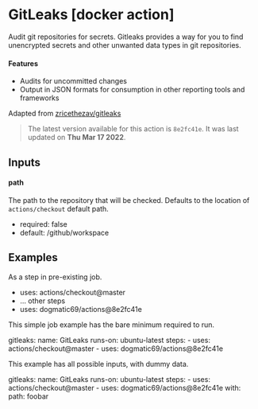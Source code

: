 <!-- NOTICE: Auto generated file! -->
# GitLeaks [docker action]

Audit git repositories for secrets. Gitleaks provides a way for you to find
unencrypted secrets and other unwanted data types in git repositories.

#### Features
- Audits for uncommitted changes
- Output in JSON formats for consumption in other reporting tools and
  frameworks

Adapted from [zricethezav/gitleaks](https://github.com/zricethezav/gitleaks)


> The latest version available for this action is `8e2fc41e`. It was last
updated on **Thu Mar 17 2022**.

## Inputs

#### path

The path to the repository that will be checked. Defaults to the
location of `actions/checkout` default path.


- required: false
- default: /github/workspace


## Examples

As a step in pre-existing job.

  - uses: actions/checkout@master
  - ... other steps
  - uses: dogmatic69/actions@8e2fc41e


This simple job example has the bare minimum required to run.

  gitleaks:
    name: GitLeaks
    runs-on: ubuntu-latest
    steps:
      - uses: actions/checkout@master
      - uses: dogmatic69/actions@8e2fc41e

This example has all possible inputs, with dummy data.

  gitleaks:
    name: GitLeaks
      runs-on: ubuntu-latest
      steps:
        - uses: actions/checkout@master
        - uses: dogmatic69/actions@8e2fc41e
        with:
          path: foobar
